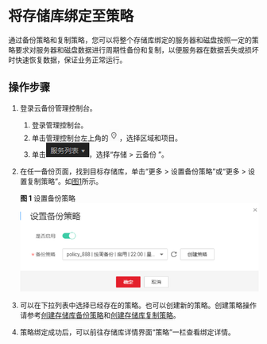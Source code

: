 # 将存储库绑定至策略<a name="cbr_03_0029"></a>

通过备份策略和复制策略，您可以将整个存储库绑定的服务器和磁盘按照一定的策略要求对服务器和磁盘数据进行周期性备份和复制，以便服务器在数据丢失或损坏时快速恢复数据，保证业务正常运行。

## 操作步骤<a name="section16983955204515"></a>

1.  登录云备份管理控制台。
    1.  登录管理控制台。
    2.  单击管理控制台左上角的![](figures/icon-region.png)，选择区域和项目。
    3.  单击![](figures/icon-list.png)，选择“存储 \> 云备份 ”。

2.  在任一备份页面，找到目标存储库，单击“更多 \> 设置备份策略”或“更多 \> 设置复制策略”。如[图1](#fig717561410338)所示。

    **图 1**  设置备份策略<a name="fig717561410338"></a>  
    ![](figures/设置备份策略.png "设置备份策略")

3.  可以在下拉列表中选择已经存在的策略。也可以创建新的策略。创建策略操作请参考[创建存储库备份策略](创建存储库备份策略.md)和[创建存储库复制策略](创建存储库复制策略.md)。
4.  策略绑定成功后，可以前往存储库详情界面“策略”一栏查看绑定详情。

